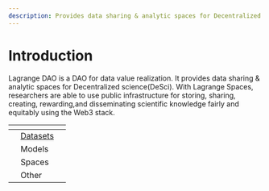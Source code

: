 ```yaml
---
description: Provides data sharing & analytic spaces for Decentralized science(DeSci)
---
```


# Introduction

Lagrange DAO is a DAO for data value realization. It provides data sharing & analytic spaces for Decentralized science(DeSci). With Lagrange Spaces, researchers are able to use public infrastructure for storing, sharing, creating, rewarding,and disseminating scientific knowledge fairly and equitably using the Web3 stack.





<table data-view="cards"><thead><tr><th></th><th></th><th></th></tr></thead><tbody><tr><td></td><td><a href="broken-reference">Datasets</a></td><td></td></tr><tr><td></td><td>Models</td><td></td></tr><tr><td></td><td>Spaces</td><td></td></tr><tr><td></td><td>Other</td><td></td></tr></tbody></table>
